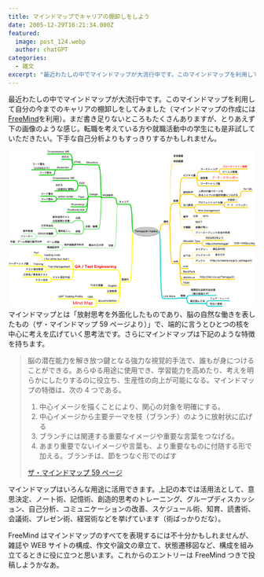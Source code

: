 ```yaml
---
title: マインドマップでキャリアの棚卸しをしよう
date: 2005-12-29T16:21:34.000Z
featured:
  image: post_124.webp
  author: chatGPT
categories:
  - 雑文
excerpt: "最近わたしの中でマインドマップが大流行中です。このマインドマップを利用して自分の今までのキャリアの棚卸しをしてみました（マインドマップの作成にはFreeMindを利用）。まだ書き足りないところもたくさんありますが、とりあえず下の画像のような感じ。転職を考えている方や就職活動中の学生にも是非試していただきたい。下手な自己分析よりもすっきりするかもしれません。"
---
```


最近わたしの中でマインドマップが大流行中です。このマインドマップを利用して自分の今までのキャリアの棚卸しをしてみました（マインドマップの作成には[FreeMind](http://freemind.sourceforge.net/wiki/index.php)を利用）。まだ書き足りないところもたくさんありますが、とりあえず下の画像のような感じ。転職を考えている方や就職活動中の学生にも是非試していただきたい。下手な自己分析よりもすっきりするかもしれません。

![](/assets/i/etc/yutaka.gif) マインドマップとは「放射思考を外面化したものであり、脳の自然な働きを表したもの（ザ・マインドマップ 59 ページより）」で、端的に言うとひとつの核を中心に考えを広げていく思考法です。さらにマインドマップは下記のような特徴を持ちます。

> 脳の潜在能力を解き放つ鍵となる強力な視覚的手法で、誰もが身につけることができる。あらゆる用途に使用でき、学習能力を高めたり、考えを明らかにしたりするのに役立ち、生産性の向上が可能になる。マインドマップの特徴は、次の 4 つである。
>
> 1.  中心イメージを描くことにより、関心の対象を明確にする。
> 2.  中心イメージから主要テーマを枝（ブランチ）のように放射状に広げる
> 3.  ブランチには関連する重要なイメージや重要な言葉をつなげる。
> 4.  あまり重要でないイメージや言葉も、より重要なものに付随する形で加える。ブランチは、節をつなぐ形でのばす
>
> [ザ・マインドマップ 59 ページ](http://www.amazon.co.jp/exec/obidos/ASIN/4478760993/ref=nosim/yutakayamaguc-22)

マインドマップはいろんな用途に活用できます。上記の本では活用法として、意思決定、ノート術、記憶術、創造的思考のトレーニング、グループディスカッション、自己分析、コミュニケーションの改善、スケジュール術、知育、読書術、会議術、プレゼン術、経営術などを挙げています（術ばっかりだな）。

FreeMind はマインドマップのすべてを表現するには不十分かもしれませんが、雑誌や WEB サイトの構成、作文や論文の章立て、状態遷移図など、構成を組み立てるときに役に立つと思います。これからのエントリーは FreeMind つきで投稿しようかなあ。
